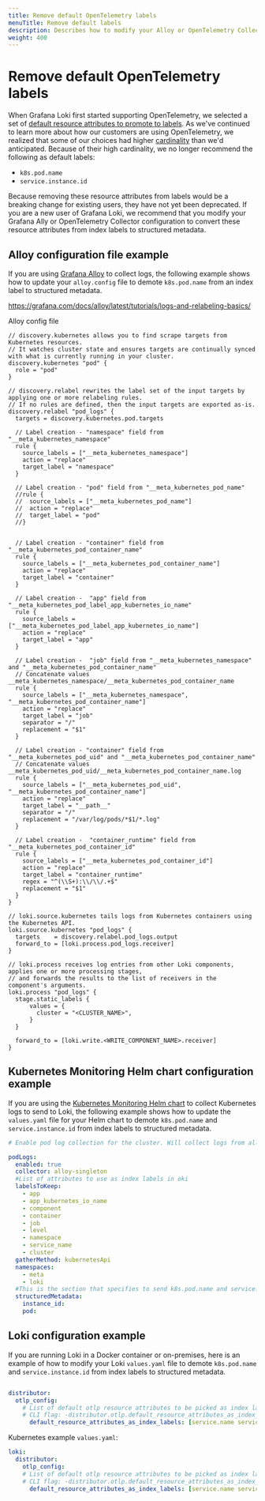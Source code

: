 ```yaml
---
title: Remove default OpenTelemetry labels
menuTitle: Remove default labels
description: Describes how to modify your Alloy or OpenTelemetry Collector configuration to demote default index labels to structured metadata.
weight: 400
---
```


# Remove default OpenTelemetry labels

When Grafana Loki first started supporting OpenTelemetry, we selected a set of [default resource attributes to promote to labels](https://grafana.com/docs/loki/<LOKI_VERSION>/get-started/labels/#default-labels-for-opentelemetry). As we've continued to learn more about how our customers are using OpenTelemetry, we realized that some of our choices had higher [cardinality](https://grafana.com/docs/loki/<LOKI_VERSION>/get-started/labels/cardinality/) than we'd anticipated. Because of their high cardinality, we no longer recommend the following as default labels:

- `k8s.pod.name`
- `service.instance.id`

Because removing these resource attributes from labels would be a breaking change for existing users, they have not yet been deprecated. If you are a new user of Grafana Loki, we recommend that you modify your Grafana Ally or OpenTelemetry Collector configuration to convert these resource attributes from index labels to structured metadata.

## Alloy configuration file example

If you are using [Grafana Alloy](https://grafana.com/docs/alloy/latest/) to collect logs, the following example shows how to update your `alloy.config` file to demote `k8s.pod.name` from an index label to structured metadata.

https://grafana.com/docs/alloy/latest/tutorials/logs-and-relabeling-basics/

Alloy config file

```alloy
// discovery.kubernetes allows you to find scrape targets from Kubernetes resources.
// It watches cluster state and ensures targets are continually synced with what is currently running in your cluster.
discovery.kubernetes "pod" {
  role = "pod"
}

// discovery.relabel rewrites the label set of the input targets by applying one or more relabeling rules.
// If no rules are defined, then the input targets are exported as-is.
discovery.relabel "pod_logs" {
  targets = discovery.kubernetes.pod.targets

  // Label creation - "namespace" field from "__meta_kubernetes_namespace"
  rule {
    source_labels = ["__meta_kubernetes_namespace"]
    action = "replace"
    target_label = "namespace"
  }

  // Label creation - "pod" field from "__meta_kubernetes_pod_name"
  //rule {
  //  source_labels = ["__meta_kubernetes_pod_name"]
  //  action = "replace"
  //  target_label = "pod"
  //}


  // Label creation - "container" field from "__meta_kubernetes_pod_container_name"
  rule {
    source_labels = ["__meta_kubernetes_pod_container_name"]
    action = "replace"
    target_label = "container"
  }

  // Label creation -  "app" field from "__meta_kubernetes_pod_label_app_kubernetes_io_name"
  rule {
    source_labels = ["__meta_kubernetes_pod_label_app_kubernetes_io_name"]
    action = "replace"
    target_label = "app"
  }

  // Label creation -  "job" field from "__meta_kubernetes_namespace" and "__meta_kubernetes_pod_container_name"
  // Concatenate values __meta_kubernetes_namespace/__meta_kubernetes_pod_container_name
  rule {
    source_labels = ["__meta_kubernetes_namespace", "__meta_kubernetes_pod_container_name"]
    action = "replace"
    target_label = "job"
    separator = "/"
    replacement = "$1"
  }

  // Label creation - "container" field from "__meta_kubernetes_pod_uid" and "__meta_kubernetes_pod_container_name"
  // Concatenate values __meta_kubernetes_pod_uid/__meta_kubernetes_pod_container_name.log
  rule {
    source_labels = ["__meta_kubernetes_pod_uid", "__meta_kubernetes_pod_container_name"]
    action = "replace"
    target_label = "__path__"
    separator = "/"
    replacement = "/var/log/pods/*$1/*.log"
  }

  // Label creation -  "container_runtime" field from "__meta_kubernetes_pod_container_id"
  rule {
    source_labels = ["__meta_kubernetes_pod_container_id"]
    action = "replace"
    target_label = "container_runtime"
    regex = "^(\\S+):\\/\\/.+$"
    replacement = "$1"
  }
}

// loki.source.kubernetes tails logs from Kubernetes containers using the Kubernetes API.
loki.source.kubernetes "pod_logs" {
  targets    = discovery.relabel.pod_logs.output
  forward_to = [loki.process.pod_logs.receiver]
}

// loki.process receives log entries from other Loki components, applies one or more processing stages,
// and forwards the results to the list of receivers in the component's arguments.
loki.process "pod_logs" {
  stage.static_labels {
      values = {
        cluster = "<CLUSTER_NAME>",
      }
  }

  forward_to = [loki.write.<WRITE_COMPONENT_NAME>.receiver]
}
```

## Kubernetes Monitoring Helm chart configuration example

If you are using the [Kubernetes Monitoring Helm chart](https://grafana.com/docs/grafana-cloud/monitor-infrastructure/kubernetes-monitoring/) to collect Kubernetes logs to send to Loki, the following example shows how to update the `values.yaml` file for your Helm chart to demote `k8s.pod.name` and `service.instance.id` from index labels to structured metadata.

```yaml
# Enable pod log collection for the cluster. Will collect logs from all pods in both the meta and loki namespace. 

podLogs:
  enabled: true
  collector: alloy-singleton
  #List of attributes to use as index labels in oki
  labelsToKeep:
    - app
    - app_kubernetes_io_name
    - component
    - container
    - job
    - level
    - namespace
    - service_name
    - cluster
  gatherMethod: kubernetesApi
  namespaces:
    - meta
    - loki
  #This is the section that specifies to send k8s.pod.name and service.instance.id to structured metadata
  structuredMetadata:
    instance_id:
    pod:
  ```

## Loki configuration example

If you are running Loki in a Docker container or on-premises, here is an example of how to modify your Loki `values.yaml` file to demote `k8s.pod.name` and `service.instance.id` from index labels to structured metadata.

```yaml

distributor:
  otlp_config:
    # List of default otlp resource attributes to be picked as index labels - EDIT TO REMOVE k8s.pod.name AND service.instance.id FROM THE LIST
    # CLI flag: -distributor.otlp.default_resource_attributes_as_index_labels
      default_resource_attributes_as_index_labels: [service.name service.namespace deployment.environment deployment.environment.name cloud.region cloud.availability_zone k8s.cluster.name k8s.namespace.name k8s.container.name container.name k8s.replicaset.name k8s.deployment.name k8s.statefulset.name k8s.daemonset.name k8s.cronjob.name k8s.job.name]

```

Kubernetes example `values.yaml`:

```yaml
loki:
  distributor:
    otlp_config:
    # List of default otlp resource attributes to be picked as index labels - EDIT TO REMOVE k8s.pod.name AND service.instance.id FROM THE LIST
    # CLI flag: -distributor.otlp.default_resource_attributes_as_index_labels
      default_resource_attributes_as_index_labels: [service.name service.namespace deployment.environment deployment.environment.name cloud.region cloud.availability_zone k8s.cluster.name k8s.namespace.name k8s.container.name container.name k8s.replicaset.name k8s.deployment.name k8s.statefulset.name k8s.daemonset.name k8s.cronjob.name k8s.job.name]
```
